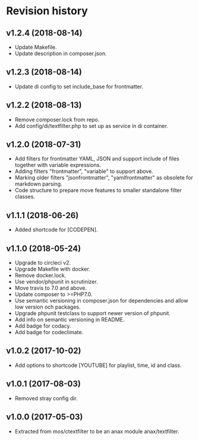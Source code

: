 Revision history
=================================



v1.2.4 (2018-08-14)
-----------------------------------

* Update Makefile.
* Update description in composer.json.



v1.2.3 (2018-08-14)
-----------------------------------

* Update di config to set include_base for frontmatter.



v1.2.2 (2018-08-13)
-----------------------------------

* Remove composer.lock from repo.
* Add config/di/textfilter.php to set up as service in di container.



v1.2.0 (2018-07-31)
-----------------------------------

* Add filters for frontmatter YAML, JSON and support include of files together with variable expressions.
* Adding filters "frontmatter", "variable" to support above.
* Marking older filters "jsonfrontmatter", "yamlfrontmatter" as obsolete for markdown parsing.
* Code structure to prepare move features to smaller standalone filter classes.



v1.1.1 (2018-06-26)
-----------------------------------

* Added shortcode for [CODEPEN].



v1.1.0 (2018-05-24)
-----------------------------------

* Upgrade to circleci v2.
* Upgrade Makefile with docker.
* Remove docker.lock.
* Use vendor/phpunit in scrutinizer.
* Move travis to 7.0 and above.
* Update composer to >=PHP7.0.
* Use semantic versioning in composer.json for dependencies and allow low version och packages.
* Upgrade phpunit testclass to support newer version of phpunit.
* Add info on semantic versioning in README.
* Add badge for codacy.
* Add badge for codeclimate.



v1.0.2 (2017-10-02)
-----------------------------------

* Add options to shortcode [YOUTUBE] for playlist, time, id and class.



v1.0.1 (2017-08-03)
---------------------------------

* Removed stray config dir.



v1.0.0 (2017-05-03)
---------------------------------

* Extracted from mos/ctextfilter to be an anax module anax/textfilter.
